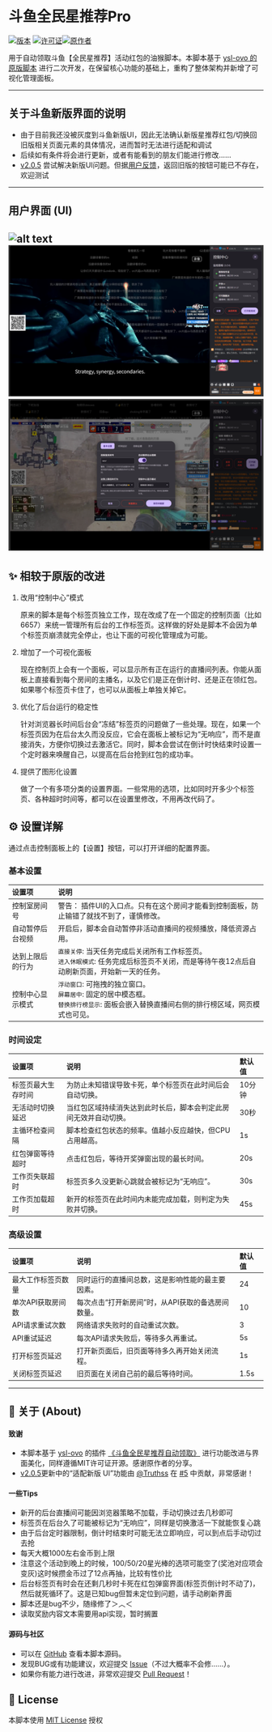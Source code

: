 # 斗鱼全民星推荐Pro

[![版本](https://img.shields.io/badge/Version-2.0.5-blue.svg)](https://greasyfork.org/zh-CN/scripts/543589-%E6%96%97%E9%B1%BC%E5%85%A8%E6%B0%91%E6%98%9F%E6%8E%A8%E8%8D%90%E8%87%AA%E5%8A%A8%E9%A2%86%E5%8F%96pro)
[![许可证](https://img.shields.io/badge/License-MIT-green.svg)](https://opensource.org/licenses/MIT)[![原作者](https://img.shields.io/badge/Original-ysl--ovo-orange.svg)](https://greasyfork.org/zh-CN/users/1453821-ysl-ovo)

用于自动领取斗鱼【全民星推荐】活动红包的油猴脚本。本脚本基于 [ysl-ovo 的原版脚本](https://greasyfork.org/zh-CN/scripts/532514-%E6%96%97%E9%B1%BC%E5%85%A8%E6%B0%91%E6%98%9F%E6%8E%A8%E8%8D%90%E8%87%AA%E5%8A%A8%E9%A2%86%E5%8F%96) 进行二次开发，在保留核心功能的基础上，重构了整体架构并新增了可视化管理面板。

---
## 关于斗鱼新版界面的说明

- 由于目前我还没被灰度到斗鱼新版UI，因此无法确认新版星推荐红包/切换回旧版相关页面元素的具体情况，进而暂时无法进行适配和调试
- 后续如有条件将会进行更新，或者有能看到的朋友们能进行修改……
- [v2.0.5](https://github.com/ienone/douyu-qmx-pro/releases/tag/v.2.0.5) 尝试解决新版UI问题。但据[用户反馈](https://github.com/ienone/douyu-qmx-pro/issues/3#issuecomment-3194206924)，返回旧版的按钮可能已不存在，欢迎测试

---

## 用户界面 (UI)

![alt text](demo.gif)
![侧边栏模式的面板界面](menu.png)
![设置界面](setting.png)
---

## ✨ 相较于原版的改进

1.  改用“控制中心”模式

    原来的脚本是每个标签页独立工作，现在改成了在一个固定的控制页面（比如6657）来统一管理所有后台的工作标签页。这样做的好处是脚本不会因为单个标签页崩溃就完全停止，也让下面的可视化管理成为可能。

2.  增加了一个可视化面板

    现在控制页上会有一个面板，可以显示所有正在运行的直播间列表。你能从面板上直接看到每个房间的主播名，以及它们是正在倒计时、还是正在领红包。如果哪个标签页卡住了，也可以从面板上单独关掉它。

3.  优化了后台运行的稳定性

    针对浏览器长时间后台会“冻结”标签页的问题做了一些处理。现在，如果一个标签页因为在后台太久而没反应，它会在面板上被标记为“无响应”，而不是直接消失，方便你切换过去激活它。同时，脚本会尝试在倒计时快结束时设置一个定时器来唤醒自己，以提高在后台抢到红包的成功率。

4.  提供了图形化设置

    做了一个有多项分类的设置界面。一些常用的选项，比如同时开多少个标签页、各种超时时间等，都可以在设置里修改，不用再改代码了。



## ⚙️ 设置详解

通过点击控制面板上的【设置】按钮，可以打开详细的配置界面。

### 基本设置
| 设置项 | 说明 |
| :--- | :--- |
| 控制室房间号 | 警告： 插件UI的入口点。只有在这个房间才能看到控制面板，防止输错了就找不到了，谨慎修改。 |
| 自动暂停后台视频 | 开启后，脚本会自动暂停非活动直播间的视频播放，降低资源占用。 |
| 达到上限后的行为 | `直接关停`: 当天任务完成后关闭所有工作标签页。<br>`进入休眠模式`: 任务完成后标签页不关闭，而是等待午夜12点后自动刷新页面，开始新一天的任务。|
| 控制中心显示模式| `浮动窗口`: 可拖拽的独立窗口。<br>`屏幕居中`: 固定的居中模态框。<br>`替换排行榜显示`: 面板会嵌入替换直播间右侧的排行榜区域，网页模式也可见。 |

### 时间设定
| 设置项 | 说明 | 默认值 |
| :--- | :--- | :--- |
| 标签页最大生存时间 | 为防止未知错误导致卡死，单个标签页在此时间后会自动切换。 | 10分钟 |
| 无活动时切换延迟 | 当红包区域持续消失达到此时长后，脚本会判定此房间无效并自动切换。 | 30秒 |
| 主循环检查间隔 | 脚本检查红包状态的频率。值越小反应越快，但CPU占用越高。 | 1s |
| 红包弹窗等待超时 | 点击红包后，等待开奖弹窗出现的最长时间。 | 20s |
| 工作页失联超时 | 标签页多久没更新心跳就会被标记为“无响应”。 | 30s |
| 工作页加载超时 | 新开的标签页在此时间内未能完成加载，则判定为失败并切换。 | 45s |

### 高级设置
| 设置项 | 说明 | 默认值 |
| :--- | :--- | :--- |
| 最大工作标签页数量 | 同时运行的直播间总数，这是影响性能的最主要因素。 | 24 |
| 单次API获取房间数 | 每次点击“打开新房间”时，从API获取的备选房间数量。 | 10 |
| API请求重试次数 | 网络请求失败时的自动重试次数。 | 3 |
| API重试延迟 | 每次API请求失败后，等待多久再重试。 | 5s |
| 打开标签页延迟 | 打开新页面后，旧页面等待多久再开始关闭流程。 | 1s |
| 关闭标签页延迟 | 旧页面在关闭自己前的最后等待时间。 | 1.5s |

---

## 📖 关于 (About)

#### 致谢
- 本脚本基于 [ysl-ovo](https://greasyfork.org/zh-CN/users/1453821-ysl-ovo) 的插件 [《斗鱼全民星推荐自动领取》](https://greasyfork.org/zh-CN/scripts/532514-%E6%96%97%E9%B1%BC%E5%85%A8%E6%B0%91%E6%98%9F%E6%8E%A8%E8%8D%90%E8%87%AA%E5%8A%A8%E9%A2%86%E5%8F%96) 进行功能改进与界面美化，同样遵循MIT许可证开源。感谢原作者的分享。
-  [v2.0.5](https://github.com/ienone/douyu-qmx-pro/releases/tag/v.2.0.5)更新中的“适配新版 UI”功能由 [@Truthss](https://github.com/Truthss) 在 [#5](https://github.com/ienone/douyu-qmx-pro/pull/5) 中贡献，非常感谢！
#### 一些Tips
*   新开的后台直播间可能因浏览器策略不加载，手动切换过去几秒即可
*   标签页在后台久了可能被标记为“无响应”，同样是切换激活一下就能恢复心跳
*   由于后台定时器限制，倒计时结束时可能无法立即响应，可以到点后手动切过去抢
*   每天大概1000左右金币到上限
*   注意这个活动到晚上的时候，100/50/20星光棒的选项可能空了(奖池对应项会变灰)这时候攒金币过了12点再抽，比较有性价比
*   后台标签页有时会在还剩几秒时卡死在红包弹窗界面(标签页倒计时不动了)，然后就死循环了。这是已知bug但暂未定位到问题，请手动刷新界面
*   脚本还是bug不少，随缘修了＞︿＜
*   读取奖励内容文本需要用api实现，暂时搁置
#### 源码与社区
*   可以在 [GitHub](https://github.com/ienone/eilatam) 查看本脚本源码。
*   发现BUG或有功能建议，欢迎提交 [Issue](https://github.com/ienone/eilatam/issues)（不过大概率不会修……）。
*   如果你有能力进行改进，非常欢迎提交 [Pull Request](https://github.com/ienone/eilatam/pulls)！

## 📄 License

本脚本使用 [MIT License](https://opensource.org/licenses/MIT) 授权

